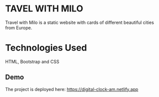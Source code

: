 # TAVEL WITH MILO
Travel with Milo is a static website with cards of different beautiful cities from Europe.

# Technologies Used
HTML, Bootstrap and CSS


## Demo

The project is deployed here: https://digital-clock-am.netlify.app
